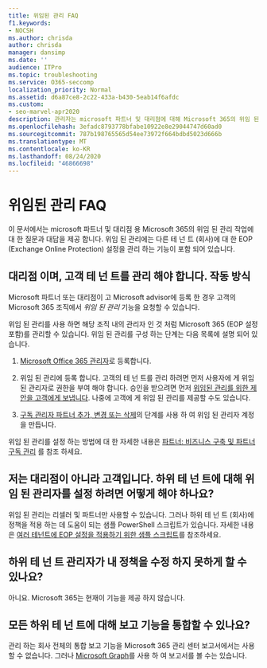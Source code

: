 ```yaml
---
title: 위임된 관리 FAQ
f1.keywords:
- NOCSH
ms.author: chrisda
author: chrisda
manager: dansimp
ms.date: ''
audience: ITPro
ms.topic: troubleshooting
ms.service: O365-seccomp
localization_priority: Normal
ms.assetid: d6a87ce8-2c22-433a-b430-5eab14f6afdc
ms.custom:
- seo-marvel-apr2020
description: 관리자는 microsoft 파트너 및 대리점에 대해 Microsoft 365의 위임 된 관리 작업에 대 한 질문과 대답을 볼 수 있습니다.
ms.openlocfilehash: 3efadc8793778bfabe10922e8e29044747d60ad0
ms.sourcegitcommit: 787b198765565d54ee73972f664bdbd5023d666b
ms.translationtype: MT
ms.contentlocale: ko-KR
ms.lasthandoff: 08/24/2020
ms.locfileid: "46866698"
---
```

# <a name="delegated-administration-faq"></a>위임된 관리 FAQ

이 문서에서는 microsoft 파트너 및 대리점 용 Microsoft 365의 위임 된 관리 작업에 대 한 질문과 대답을 제공 합니다. 위임 된 관리에는 다른 테 넌 트 (회사)에 대 한 EOP (Exchange Online Protection) 설정을 관리 하는 기능이 포함 되어 있습니다.

## <a name="im-a-reseller-and-i-need-to-manage-my-customer-tenants-how-does-this-work"></a>대리점 이며, 고객 테 넌 트를 관리 해야 합니다. 작동 방식

Microsoft 파트너 또는 대리점이 고 Microsoft advisor에 등록 한 경우 고객의 Microsoft 365 조직에서 _위임 된 관리_ 기능을 요청할 수 있습니다.

위임 된 관리를 사용 하면 해당 조직 내의 관리자 인 것 처럼 Microsoft 365 (EOP 설정 포함)를 관리할 수 있습니다. 위임 된 관리를 구성 하는 단계는 다음 목록에 설명 되어 있습니다.

1. [Microsoft Office 365 관리자](https://aka.ms/cloudbenefits)로 등록합니다.

2. 위임 된 관리에 등록 합니다. 고객의 테 넌 트를 관리 하려면 먼저 사용자에 게 위임 된 관리자로 권한을 부여 해야 합니다. 승인을 받으려면 먼저 [위임된 관리를 위한 제안을 고객에게 보냅니다](https://support.microsoft.com/office/26530dc0-ebba-415b-86b1-b55bc06b073e). 나중에 고객에 게 위임 된 관리를 제공할 수도 있습니다.

3. [구독 관리자 파트너 추가, 변경 또는 삭제](https://docs.microsoft.com/microsoft-365/admin/misc/add-partner)의 단계를 사용 하 여 위임 된 관리자 계정을 만듭니다.

위임 된 관리를 설정 하는 방법에 대 한 자세한 내용은 [파트너: 비즈니스 구축 및 파트너 구독 관리](https://support.microsoft.com/office/30dd1681-47e0-4cbc-abfe-a222cd111319) 를 참조 하세요.

## <a name="im-a-customer-not-a-reseller-how-can-set-up-delegated-administrator-for-my-subtenants"></a>저는 대리점이 아니라 고객입니다. 하위 테 넌 트에 대해 위임 된 관리자를 설정 하려면 어떻게 해야 하나요?

위임 된 관리는 리셀러 및 파트너만 사용할 수 있습니다. 그러나 하위 테 넌 트 (회사)에 정책을 적용 하는 데 도움이 되는 샘플 PowerShell 스크립트가 있습니다. 자세한 내용은 [여러 테넌트에 EOP 설정을 적용하기 위한 샘플 스크립트](sample-script-for-applying-eop-settings-to-multiple-tenants.md)를 참조하세요.

## <a name="can-i-prevent-my-subtenant-admin-from-modifying-my-policy"></a>하위 테 넌 트 관리자가 내 정책을 수정 하지 못하게 할 수 있나요?

아니요. Microsoft 365는 현재이 기능을 제공 하지 않습니다.

## <a name="can-i-get-consolidated-reporting-across-all-of-my-subtenants"></a>모든 하위 테 넌 트에 대해 보고 기능을 통합할 수 있나요?

관리 하는 회사 전체의 통합 보고 기능을 Microsoft 365 관리 센터 보고서에서는 사용할 수 없습니다. 그러나 [Microsoft Graph](https://docs.microsoft.com/graph/overview)를 사용 하 여 보고서를 볼 수는 있습니다.
